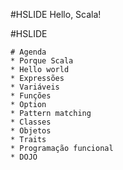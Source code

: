 #HSLIDE
Hello, Scala!

#HSLIDE

    # Agenda
    * Porque Scala
    * Hello world
    * Expressões
    * Variáveis
    * Funções
    * Option
    * Pattern matching
    * Classes
    * Objetos
    * Traits
    * Programação funcional
    * DOJO
